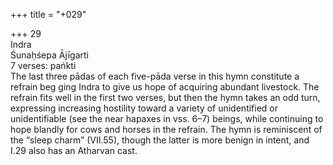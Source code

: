 +++
title = "+029"

+++
29  
Indra  
Śunaḥśepa Ājīgarti  
7 verses: paṅkti  
The last three pādas of each five-pāda verse in this hymn constitute a refrain beg ging Indra to give us hope of acquiring abundant livestock. The refrain fits well  in the first two verses, but then the hymn takes an odd turn, expressing increasing  hostility toward a variety of unidentified or unidentifiable (see the near hapaxes in  vss. 6–7) beings, while continuing to hope blandly for cows and horses in the refrain.  The hymn is reminiscent of the “sleep charm” (VII.55), though the latter is more  benign in intent, and I.29 also has an Atharvan cast.  